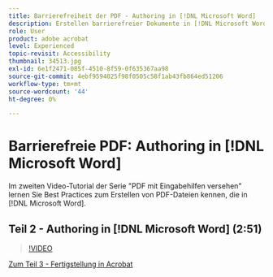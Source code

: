 ```yaml
---
title: Barrierefreiheit der PDF - Authoring in [!DNL Microsoft Word]
description: Erstellen barrierefreier Dokumente in [!DNL Microsoft Word]
role: User
product: adobe acrobat
level: Experienced
topic-revisit: Accessibility
thumbnail: 34513.jpg
exl-id: 6e1f2471-085f-4510-8f59-0f635367aa98
source-git-commit: 4ebf9594025f98f0505c58f1ab43fb864ed51206
workflow-type: tm+mt
source-wordcount: '44'
ht-degree: 0%

---
```


# Barrierefreie PDF: Authoring in [!DNL Microsoft Word]

Im zweiten Video-Tutorial der Serie &quot;PDF mit Eingabehilfen versehen&quot; lernen Sie Best Practices zum Erstellen von PDF-Dateien kennen, die in [!DNL Microsoft Word].

## Teil 2 - Authoring in [!DNL Microsoft Word] (2:51)

>[!VIDEO](https://video.tv.adobe.com/v/34513?quality=12&learn=on&hidetitle=true)

[Zum Teil 3 - Fertigstellung in Acrobat](finishing-in-acrobat.md)